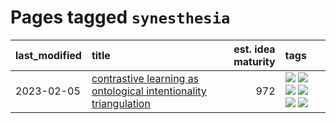 # Pages tagged `synesthesia`

|last_modified|title|est. idea maturity|tags
|:---|:---|---:|:---|
|2023-02-05|[contrastive learning as ontological intentionality triangulation](../contrastive_learning_as_ontological_intentionality_triangulation.md)|972|[![](https://img.shields.io/badge/tag-meta-e3be61)](../tags/meta.md) [![](https://img.shields.io/badge/tag-philosophy-496a1)](../tags/philosophy.md) [![](https://img.shields.io/badge/tag-semiotics-683f3)](../tags/semiotics.md) [![](https://img.shields.io/badge/tag-synesthesia-96bcc)](../tags/synesthesia.md) [![](https://img.shields.io/badge/tag-theory-77485f)](../tags/theory.md) [![](https://img.shields.io/badge/tag-wip-ebbec3)](../tags/wip.md)|